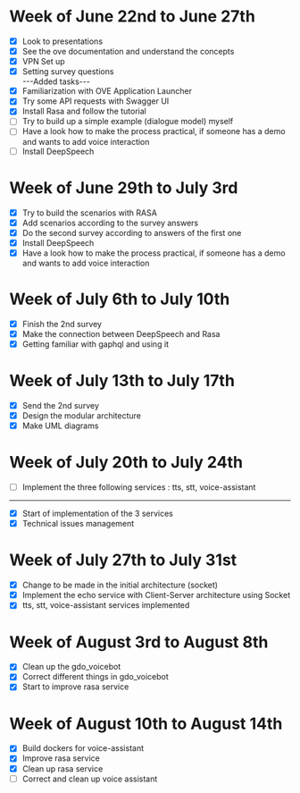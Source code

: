 # Week of June 22nd to June 27th
- [x] Look to presentations
- [x] See the ove documentation and understand the concepts
- [x] VPN Set up 
- [x] Setting survey questions  
---Added tasks---  
- [x] Familiarization with OVE Application Launcher
- [x] Try some API requests with Swagger UI
- [x] Install Rasa and follow the tutorial
- [ ] Try to build up a simple example (dialogue model) myself
- [ ] Have a look how to make the process practical, if someone has a demo and wants to add voice interaction
- [ ] Install DeepSpeech  

# Week of June 29th to July 3rd
- [x] Try to build the scenarios with RASA
- [x] Add scenarios according to the survey answers
- [x] Do the second survey according to answers of the first one
- [x] Install DeepSpeech
- [x] Have a look how to make the process practical, if someone has a demo and wants to add voice interaction

# Week of July 6th to July 10th
- [x] Finish the 2nd survey
- [x] Make the connection between DeepSpeech and Rasa
- [x] Getting familiar with gaphql and using it

# Week of July 13th to July 17th
- [x] Send the 2nd survey
- [x] Design the modular architecture 
- [x] Make UML diagrams

# Week of July 20th to July 24th
- [ ] Implement the three following services : tts, stt, voice-assistant
---------------------------------
- [x] Start of implementation of the 3 services
- [x] Technical issues management

# Week of July 27th to July 31st
- [x] Change to be made in the initial architecture (socket)
- [x] Implement the echo service with Client-Server architecture using Socket
- [x] tts, stt, voice-assistant services implemented

# Week of August 3rd to August 8th
- [x] Clean up the gdo_voicebot
- [x] Correct different things in gdo_voicebot
- [x] Start to improve rasa service

# Week of August 10th to August 14th
- [x] Build dockers for voice-assistant
- [x] Improve rasa service
- [x] Clean up rasa service
- [ ] Correct and clean up voice assistant
